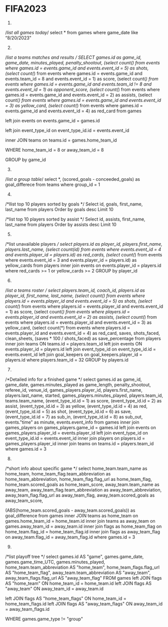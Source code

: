 # FIFA2023
 
1.
/*list all games today*/
select * from games where game_date like “8/20/2023"

2. 
/*list a teams matches and results */
SELECT games.id as game_id, game_date, minutes_played, penalty_shootout,
(select count(*) from events where games.id = events.game_id and events.event_id = 5) as shots,
(select count(*) from events where games.id = events.game_id and events.team_id = 8 and events.event_id = 1) as score,
(select count(*) from events where games.id = events.game_id and events.team_id != 8 and events.event_id = 1) as opponent_score,
(select count(*) from events where games.id = events.game_id and events.event_id = 2) as assists,
(select count(*) from events where games.id = events.game_id and events.event_id = 3) as yellow_card,
(select count(*) from events where games.id = events.game_id and events.event_id = 4) as red_card
from games

left join events
on events.game_id = games.id

left join event_type_id
on event_type_id.id = events.event_id

inner JOIN teams
on teams.id = games.home_team_id

WHERE home_team_id = 8 or away_team_id = 8

GROUP by game_id

3. 
/*list a group table*/
select *, (scored_goals - conceeded_goals) as goal_differece from teams where group_id = 1

4. 
/*llist top 10 players sorted by goals */
Select id, goals, first_name, last_name
from players
Order by goals desc
Limit 10

/*list top 10 players sorted by assist */
Select id, assists, first_name, last_name
from players
Order by assists desc
Limit 10

5.
/*list unavailable players */
select players.id as player_id, players.first_name, players.last_name,
(select count(id) from events where events.event_id = 4 and events.player_id = players.id) as red_cards,
(select count(*) from events where events.event_id = 3 and events.player_id = players.id) as yellow_cards
from players
inner join events
on events.player_id = players.id
where red_cards >= 1 or yellow_cards >= 2
GROUP by player_id

6.
/*list a teams roster */
select players.team_id, coach_id, players.id as player_id, first_name, last_name,
(select count(*) from events where players.id = events.player_id and events.event_id = 5) as shots,
(select count(*) from events where players.id = events.player_id and events.event_id = 1) as score,
(select count(*) from events where players.id = events.player_id and events.event_id = 2) as assists,
(select count(*) from events where players.id = events.player_id and events.event_id = 3) as yellow_card,
(select count(*) from events where players.id = events.player_id and events.event_id = 4) as red_card,
saves, shots_faced, clean_sheets,
(saves * 100 / shots_faced) as save_percentage
from players
inner join teams
ON teams.id = players.team_id
left join events
ON events.player_id = players.id
left join event_type_id
on event_type_id.id = events.event_id
left join goal_keepers
on goal_keepers.player_id = players.id
where players.team_id = 32
GROUP by players.id

7.
/*Detailed info for a finished game */
select games.id as game_id, game_date, games.minutes_played as game_length, penalty_shootout, referee_id, venue_id, games_players.player_id, players.first_name, players.last_name, started, games_players.minutes_played, players.team_id, teams.team_name,
(event_type_id.id = 1) as score,
(event_type_id.id = 2) as assist,
(event_type_id.id = 3) as yellow,
(event_type_id.id = 4) as red,
(event_type_id.id = 5) as shot,
(event_type_id.id = 6) as save,
(event_type_id.id = 7) as sub_in,
(event_type_id.id = 8) as sub_out,
events."time" as minute, events.event_info
from games
inner join games_players
on games_players.game_id = games.id
left join events
on games_players.player_id = events.player_id
left join event_type_id
on event_type_id.id = events.event_id
inner join players
on players.id = games_players.player_id
inner join teams
on teams.id = players.team_id
where games.id = 3

8. 
/*short info about specific game */
select
home_team.team_name as home_team,
home_team_flag.team_abbreviation as home_team_abbreviation,
home_team_flag.flag_url as home_team_flag,
home_team.scored_goals as home_team_score,
away_team.team_name as away_team,
away_team_flag.team_abbreviation as away_team_abbreviation,
away_team_flag.flag_url as away_team_flag,
away_team.scored_goals as away_team_score,

(ABS(home_team.scored_goals - away_team.scored_goals)) as goal_difference
from games
inner JOIN teams as home_team
on games.home_team_id = home_team.id
inner join teams as away_team
on games.away_team_id = away_team.id
inner join flags as home_team_flag
on home_team.flag_id = home_team_flag.id
inner join flags as away_team_flag
on away_team.flag_id = away_team_flag.id
where games.id = 3

9. 


/*list playoff tree */
select
games.id AS "game", 
games.game_date, 
games.game_time_UTC,
games.minutes_played,
home_team.team_abbreviation AS "home_team",
home_team_flags.flag_url AS "home_team_flag",
away_team.team_abbreviation AS "away_team",
away_team_flags.flag_url AS "away_team_flag"
FROM games
left JOIN flags AS "home_team"
ON home_team_id = home_team.id
left JOIN flags AS "away_team"
ON away_team_id = away_team.id

left JOIN flags AS "home_team_flags"
ON home_team_id = home_team_flags.id
left JOIN flags AS "away_team_flags"
ON away_team_id = away_team_flags.id

WHERE games.game_type != "group"

